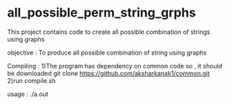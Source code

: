 # all_possible_perm_string_grphs
This project contains code to create all possible combination of strings using graphs 

objective : To produce all possible combination of string using graphs 

Compiling : 
         1)The program has dependency on common code so , it should be downloaded 
           git clone https://github.com/aksharkanak1/common.git
         2)run compile.sh
         
usage :
       ./a.out <string>      
